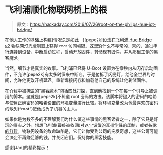 # 飞利浦顺化物联网桥上的根

> 原文：<https://hackaday.com/2016/07/26/root-on-the-philips-hue-iot-bridge/>

在他人工作的基础上构建(情况总是如此！)[pepe2k]设法[在飞利浦 Hue Bridge v2](https://forum.openwrt.org/viewtopic.php?id=66346) 物联网灯光控制器上获得 root 访问权限。这里没什么不寻常的，真的。通过串行连接到设备，中断启动过程，启动开放固件，转储现有固件，并从那里工作的黑客魔术。

当然，细节才是真实的故事。飞利浦已经将 U-Boot 设置为在零秒内从闪存启动固件，不允许[pepe2k]有太多时间来中断它。于是他拆了闪光灯，给他全世界的时间，允许他更改开机延迟。重新焊接闪存和加载他自己的系统让他转储固件。

在介绍中被掩盖的“黑客魔术”包括四处打探，直到他找到一个在每一个引导上被调用的脚本。这就是[pepe2k]不知道 root 密码的方法。该脚本将键入的密码的哈希与使用正确密码的哈希设置的环境变量进行比较。将环境变量改为他最喜欢的密码的散列(“root”)使他成为了机器的主人。

如果你是为数不多的不理解我们为什么做这些事情的黑客读者之一，除了它只是好玩的事实之外，想想飞利浦(最终被收回)[对这个设备的互操作性的压制](http://hackaday.com/2015/12/15/philips-says-no-internet-of-things-for-you/)，或者[谷歌的红砖](http://hackaday.com/2016/04/07/alphabet-to-turn-off-revolvs-lights/)。物联网设备的致命缺陷是，它们让你受到公司的突发奇想，这些公司可能会决定不再赚足够的钱，并关闭它们。保持你的黑客技能。

感谢[Jan]的精彩提示！